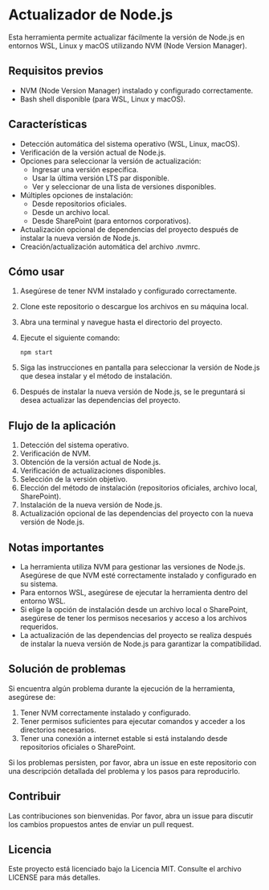 # Actualizador de Node.js

Esta herramienta permite actualizar fácilmente la versión de Node.js en entornos WSL, Linux y macOS utilizando NVM (Node Version Manager).

## Requisitos previos

- NVM (Node Version Manager) instalado y configurado correctamente.
- Bash shell disponible (para WSL, Linux y macOS).

## Características

- Detección automática del sistema operativo (WSL, Linux, macOS).
- Verificación de la versión actual de Node.js.
- Opciones para seleccionar la versión de actualización:
  - Ingresar una versión específica.
  - Usar la última versión LTS par disponible.
  - Ver y seleccionar de una lista de versiones disponibles.
- Múltiples opciones de instalación:
  - Desde repositorios oficiales.
  - Desde un archivo local.
  - Desde SharePoint (para entornos corporativos).
- Actualización opcional de dependencias del proyecto después de instalar la nueva versión de Node.js.
- Creación/actualización automática del archivo .nvmrc.

## Cómo usar

1. Asegúrese de tener NVM instalado y configurado correctamente.
2. Clone este repositorio o descargue los archivos en su máquina local.
3. Abra una terminal y navegue hasta el directorio del proyecto.
4. Ejecute el siguiente comando:

   ```
   npm start
   ```

5. Siga las instrucciones en pantalla para seleccionar la versión de Node.js que desea instalar y el método de instalación.
6. Después de instalar la nueva versión de Node.js, se le preguntará si desea actualizar las dependencias del proyecto.

## Flujo de la aplicación

1. Detección del sistema operativo.
2. Verificación de NVM.
3. Obtención de la versión actual de Node.js.
4. Verificación de actualizaciones disponibles.
5. Selección de la versión objetivo.
6. Elección del método de instalación (repositorios oficiales, archivo local, SharePoint).
7. Instalación de la nueva versión de Node.js.
8. Actualización opcional de las dependencias del proyecto con la nueva versión de Node.js.

## Notas importantes

- La herramienta utiliza NVM para gestionar las versiones de Node.js. Asegúrese de que NVM esté correctamente instalado y configurado en su sistema.
- Para entornos WSL, asegúrese de ejecutar la herramienta dentro del entorno WSL.
- Si elige la opción de instalación desde un archivo local o SharePoint, asegúrese de tener los permisos necesarios y acceso a los archivos requeridos.
- La actualización de las dependencias del proyecto se realiza después de instalar la nueva versión de Node.js para garantizar la compatibilidad.

## Solución de problemas

Si encuentra algún problema durante la ejecución de la herramienta, asegúrese de:

1. Tener NVM correctamente instalado y configurado.
2. Tener permisos suficientes para ejecutar comandos y acceder a los directorios necesarios.
3. Tener una conexión a internet estable si está instalando desde repositorios oficiales o SharePoint.

Si los problemas persisten, por favor, abra un issue en este repositorio con una descripción detallada del problema y los pasos para reproducirlo.

## Contribuir

Las contribuciones son bienvenidas. Por favor, abra un issue para discutir los cambios propuestos antes de enviar un pull request.

## Licencia

Este proyecto está licenciado bajo la Licencia MIT. Consulte el archivo LICENSE para más detalles.
